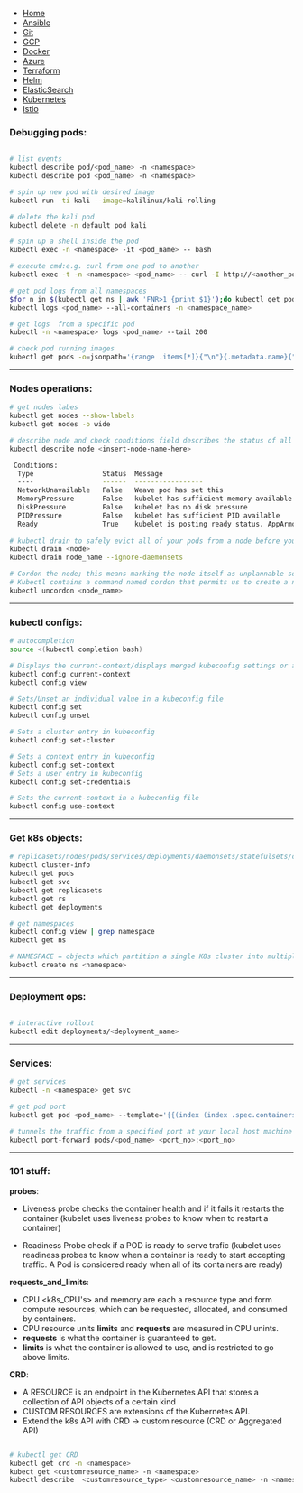 * [Home](#)
* [Ansible](ansible.md)
* [Git](git.md)
* [GCP](index.md)
* [Docker](docker.md)
* [Azure](azure.md)
* [Terraform](terraform.md)
* [Helm](helm.md)
* [ElasticSearch](elastic.md)
* <ins>[Kubernetes](k8s.md)<ins>
* [Istio](istio.md)

### Debugging pods:

```bash

# list events
kubectl describe pod/<pod_name> -n <namespace>
kubectl describe pod <pod_name> -n <namespace>

# spin up new pod with desired image
kubectl run -ti kali --image=kalilinux/kali-rolling

# delete the kali pod
kubectl delete -n default pod kali

# spin up a shell inside the pod
kubectl exec -n <namespace> -it <pod_name> -- bash

# execute cmd:e.g. curl from one pod to another
kubectl exec -t -n <namespace> <pod_name> -- curl -I http://<another_pod_ip>:3030/metrics

# get pod logs from all namespaces
$for n in $(kubectl get ns | awk 'FNR>1 {print $1}');do kubectl get pods -n $n;done
kubectl logs <pod_name> --all-containers -n <namespace_name>

# get logs  from a specific pod
kubectl -n <namespace> logs <pod_name> --tail 200

# check pod running images
kubectl get pods -o=jsonpath='{range .items[*]}{"\n"}{.metadata.name}{":\t"}{range .spec.containers[*]}{.image}{", "}{end}{end}' |sort
```
 ***
### Nodes operations:

```bash
# get nodes labes
kubectl get nodes --show-labels
kubectl get nodes -o wide

# describe node and check conditions field describes the status of all Running nodes: True if pressure
kubectl describe node <insert-node-name-here>

 Conditions:
  Type                 Status  Message
  ----                 ------  -----------------
  NetworkUnavailable   False   Weave pod has set this
  MemoryPressure       False   kubelet has sufficient memory available
  DiskPressure         False   kubelet has no disk pressure
  PIDPressure          False   kubelet has sufficient PID available
  Ready                True    kubelet is posting ready status. AppArmor enabled
  
# kubectl drain to safely evict all of your pods from a node before you perform maintenance on the node (e.g. kernel upgrade, hardware maintenance)
kubectl drain <node>
kubectl drain node_name --ignore-daemonsets

# Cordon the node; this means marking the node itself as unplannable so that new pods are not arranged on the node. 
# Kubectl contains a command named cordon that permits us to create a node unschedulable
kubectl uncordon <node_name>
```
 ***
### kubectl configs:

 ```bash
# autocompletion 
source <(kubectl completion bash)

# Displays the current-context/displays merged kubeconfig settings or a specified kubeconfig file.
kubectl config current-context
kubectl config view

# Sets/Unset an individual value in a kubeconfig file
kubectl config set
kubectl config unset

# Sets a cluster entry in kubeconfig
kubectl config set-cluster

# Sets a context entry in kubeconfig
kubectl config set-context
# Sets a user entry in kubeconfig
kubectl config set-credentials

# Sets the current-context in a kubeconfig file
kubectl config use-context
 ```
 ***
### Get k8s objects:
```bash
# replicasets/nodes/pods/services/deployments/daemonsets/statefulsets/cronjobs
kubectl cluster-info
kubectl get pods
kubectl get svc
kubectl get replicasets
kubectl get rs
kubectl get deployments

# get namespaces
kubectl config view | grep namespace
kubectl get ns

# NAMESPACE = objects which partition a single K8s cluster into multiple virtual clusters
kubectl create ns <namespace>
```
 ***
### Deployment ops:
```bash

# interactive rollout
kubectl edit deployments/<deployment_name>
```
 ***
### Services:

```bash
# get services
kubectl -n <namespace> get svc

# get pod port
kubectl get pod <pod_name> --template='{{(index (index .spec.containers 0).ports 0).containerPort}}{{"\n"}}' -n <namespace>

# tunnels the traffic from a specified port at your local host machine to the specified port on the specified pod
kubectl port-forward pods/<pod_name> <port_no>:<port_no>

```
  ***

### 101 stuff:

**probes**:
- Liveness probe checks the container health and if it fails it restarts the container (kubelet uses liveness probes to know when to restart a container)

- Readiness Probe check if a POD is ready to serve trafic (kubelet uses readiness probes to know when a container is ready to start accepting traffic. A Pod is considered ready when all of its containers are ready)

**requests_and_limits**:

- CPU <k8s_CPU's> and memory <bytes> are each a resource type and form compute resources, which can be requested, allocated, and consumed by containers.
- CPU resource units **limits** and **requests** are measured in CPU unints.
- **requests** is what the container is guaranteed to get.
- **limits** is what the container is allowed to use, and is restricted to go above limits.

**CRD**:

- A RESOURCE is an endpoint in the Kubernetes API that stores a collection of API objects of a certain kind
- CUSTOM RESOURCES are extensions of the Kubernetes API.
- Extend the k8s API with CRD -> custom resource (CRD or Aggregated API)
```bash

# kubectl get CRD
kubectl get crd -n <namespace>
kubect get <customresource_name> -n <namespace>
kubectl describe  <customresource_type> <customresource_name> -n <namespace>

```
